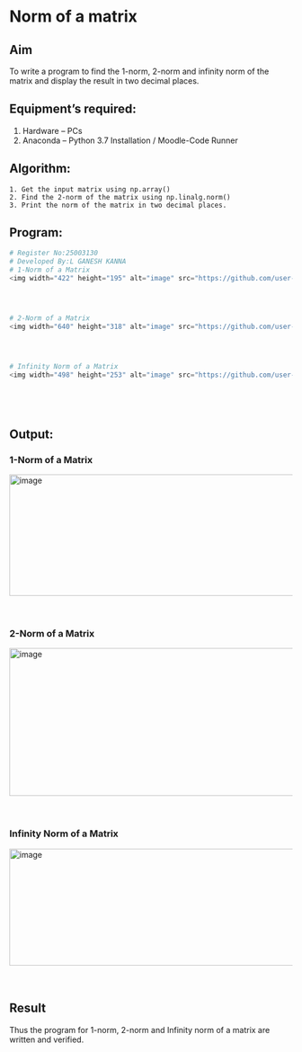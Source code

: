 # Norm of a matrix
## Aim
To write a program to find the 1-norm, 2-norm and infinity norm of the matrix and display the result in two decimal places.
## Equipment’s required:
1.	Hardware – PCs
2.	Anaconda – Python 3.7 Installation / Moodle-Code Runner
## Algorithm:
	1. Get the input matrix using np.array()   
    2. Find the 2-norm of the matrix using np.linalg.norm()
	3. Print the norm of the matrix in two decimal places.
## Program:
```Python
# Register No:25003130
# Developed By:L GANESH KANNA
# 1-Norm of a Matrix
<img width="422" height="195" alt="image" src="https://github.com/user-attachments/assets/8e3b013b-3f28-4f3a-87a7-2f295f72da4b" />




# 2-Norm of a Matrix
<img width="640" height="318" alt="image" src="https://github.com/user-attachments/assets/66a3cba8-ad58-4b1a-8260-4701d7deed85" />




# Infinity Norm of a Matrix
<img width="498" height="253" alt="image" src="https://github.com/user-attachments/assets/cfdec837-a646-4078-9753-5c3dfe6644c7" />






```
## Output:
### 1-Norm of a Matrix
<img width="639" height="216" alt="image" src="https://github.com/user-attachments/assets/2eec3024-8186-43b1-8a8f-15a3e054a28c" />

<br>
<br>
<br>

### 2-Norm of a Matrix
<img width="617" height="263" alt="image" src="https://github.com/user-attachments/assets/0a74ca58-7b37-4479-8989-4d9ddba9b20b" />

<br>
<br>
<br>

### Infinity Norm of a Matrix
<img width="614" height="208" alt="image" src="https://github.com/user-attachments/assets/00be6874-a661-4ed6-bf10-01bf1df7f567" />

<br>
<br>
<br>

## Result
Thus the program for 1-norm, 2-norm and Infinity norm of a matrix are written and verified.
